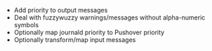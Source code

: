 * Add priority to output messages
* Deal with fuzzywuzzy warnings/messages without alpha-numeric symbols
* Optionally map journald priority to Pushover priority
* Optionally transform/map input messages

